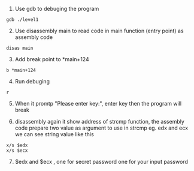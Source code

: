 1. Use gdb to debuging the program
```
gdb ./level1
```

2. Use disassembly main to read code in main function (entry point) as assembly code
```
disas main
```

3. Add break point to *main+124
```
b *main+124
```

4. Run debuging
```
r
```

5. When it promtp "Please enter key:", enter key then the program will break

6. disassembly again it show address of strcmp function, the assembly code prepare two value as argument to use in strcmp eg. edx and ecx we can see string value like this
```
x/s $edx 
x/s $ecx
```
7. $edx and $ecx , one for secret password one for your input password